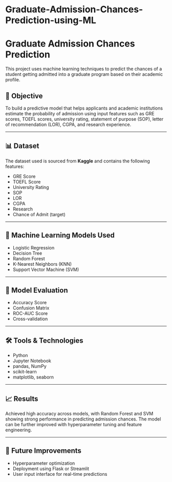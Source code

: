 # Graduate-Admission-Chances-Prediction-using-ML
# Graduate Admission Chances Prediction

This project uses machine learning techniques to predict the chances of a student getting admitted into a graduate program based on their academic profile.

## 📌 Objective
To build a predictive model that helps applicants and academic institutions estimate the probability of admission using input features such as GRE scores, TOEFL scores, university rating, statement of purpose (SOP), letter of recommendation (LOR), CGPA, and research experience.

---

## 📊 Dataset
The dataset used is sourced from **Kaggle** and contains the following features:
- GRE Score
- TOEFL Score
- University Rating
- SOP
- LOR
- CGPA
- Research
- Chance of Admit (target)

---

## 🧠 Machine Learning Models Used
- Logistic Regression  
- Decision Tree  
- Random Forest  
- K-Nearest Neighbors (KNN)  
- Support Vector Machine (SVM)

---

## 🧪 Model Evaluation
- Accuracy Score  
- Confusion Matrix  
- ROC-AUC Score  
- Cross-validation

---

## 🛠️ Tools & Technologies
- Python  
- Jupyter Notebook  
- pandas, NumPy  
- scikit-learn  
- matplotlib, seaborn

---

## 📈 Results
Achieved high accuracy across models, with Random Forest and SVM showing strong performance in predicting admission chances. The model can be further improved with hyperparameter tuning and feature engineering.

---

## 🚀 Future Improvements
- Hyperparameter optimization  
- Deployment using Flask or Streamlit  
- User input interface for real-time predictions

